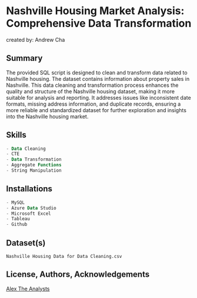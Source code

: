 # Nashville Housing Market Analysis: Comprehensive Data Transformation

created by: Andrew Cha

## Summary

The provided SQL script is designed to clean and transform data related to Nashville housing. The dataset contains information about property sales in Nashville. This data cleaning and transformation process enhances the quality and structure of the Nashville housing dataset, making it more suitable for analysis and reporting. It addresses issues like inconsistent date formats, missing address information, and duplicate records, ensuring a more reliable and standardized dataset for further exploration and insights into the Nashville housing market.

## Skills

```SQL
- Data Cleaning
- CTE
- Data Transformation
- Aggregate Functions
- String Manipulation
```

## Installations

```SQL
- MySQL
- Azure Data Studio
- Microsoft Excel
- Tableau
- Github
```

## Dataset(s)

`Nashville Housing Data for Data Cleaning.csv`

## License, Authors, Acknowledgements
[Alex The Analysts](https://www.alextheanalyst.com/)
